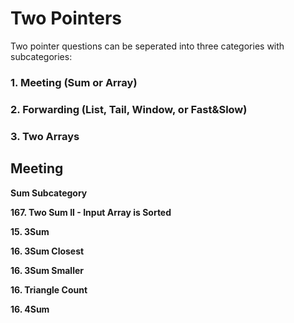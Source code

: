 # Two Pointers

Two pointer questions can be seperated into three categories with subcategories:

### 1. Meeting (Sum or Array)
### 2. Forwarding (List, Tail, Window, or Fast&Slow)
### 3. Two Arrays

## Meeting

**Sum Subcategory**

**167. Two Sum II - Input Array is Sorted**

**15. 3Sum**

**16. 3Sum Closest**

**16. 3Sum Smaller**

**16. Triangle Count**

**16. 4Sum**


